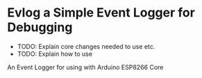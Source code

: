# Evlog a Simple Event Logger for Debugging
* TODO: Explain core changes needed to use etc.
* TODO: Explain how to use

An Event Logger for using with Arduino ESP8266 Core
